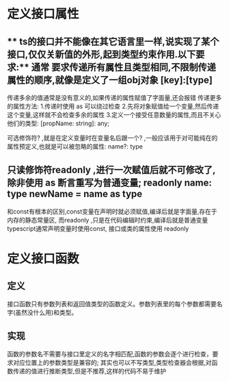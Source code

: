 # 定义接口属性
** ts的接口并不能像在其它语言里一样,说实现了某个接口,仅仅关新值的外形,起到类型约束作用.以下要求:**
通常 要求传递所有属性且类型相同,不限制传递属性的顺序,就像是定义了一组obj对象
[key]:[type]
---
传递多余的值通常是没有意义的,如果传递的属性赋值了字面量,还会报错
传递更多的属性方法:
1.传递时使用 as 可以绕过检查
2.先将对象赋值给一个变量,然后传递这个变量,这样就不会检查多余的属性
3.定义一个接受任意数量的属性,而且不关心他们的类型: [propName: string]: any;

可选修饰符? ,就是在定义变量时在变量名后跟一个? ,一般应该用于对可能纯在的属性预定义,也就是可以被忽略的属性:
name?: type


只读修饰符readonly ,进行一次赋值后就不可修改了,除非使用 as 断言重写为普通变量;
readonly name: type
newName = name as type
---
和const有根本的区别,const变量在声明时就必须赋值,编译后就是字面量,存在于内存的静态常量区,
而readonly ,只是在代码编辑时约束,编译后就是普通变量
typescript通常声明变量时使用const, 接口或类的属性使用 readonly


# 定义接口函数
## 定义
接口函数只有参数列表和返回值类型的函数定义。参数列表里的每个参数都需要名字(虽然没什么用)和类型。

## 实现
函数的参数名不需要与接口里定义的名字相匹配,函数的参数会逐个进行检查，要求对应位置上的参数类型是兼容的;
其实也可以不写类型,类型检查器会根据,对函数传递的值进行推断类型,但是不推荐,这样的代码不易于维护


